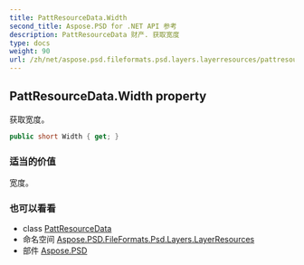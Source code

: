 ```yaml
---
title: PattResourceData.Width
second_title: Aspose.PSD for .NET API 参考
description: PattResourceData 财产. 获取宽度
type: docs
weight: 90
url: /zh/net/aspose.psd.fileformats.psd.layers.layerresources/pattresourcedata/width/
---
```

## PattResourceData.Width property

获取宽度。

```csharp
public short Width { get; }
```

### 适当的价值

宽度。

### 也可以看看

* class [PattResourceData](../)
* 命名空间 [Aspose.PSD.FileFormats.Psd.Layers.LayerResources](../../pattresourcedata/)
* 部件 [Aspose.PSD](../../../)


